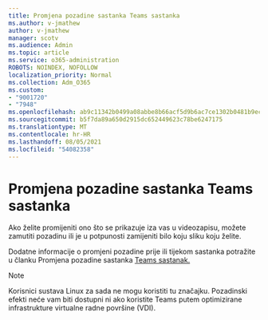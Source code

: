 ```yaml
---
title: Promjena pozadine sastanka Teams sastanka
ms.author: v-jmathew
author: v-jmathew
manager: scotv
ms.audience: Admin
ms.topic: article
ms.service: o365-administration
ROBOTS: NOINDEX, NOFOLLOW
localization_priority: Normal
ms.collection: Adm_O365
ms.custom:
- "9001720"
- "7948"
ms.openlocfilehash: ab9c11342b0499a08abbe8b66acf5d9b6ac7ce1302b0481b9ece4f440d4c9886
ms.sourcegitcommit: b5f7da89a650d2915dc652449623c78be6247175
ms.translationtype: MT
ms.contentlocale: hr-HR
ms.lasthandoff: 08/05/2021
ms.locfileid: "54082358"
---
```

# <a name="change-your-background-for-a-teams-meeting"></a>Promjena pozadine sastanka Teams sastanka

Ako želite promijeniti ono što se prikazuje iza vas u videozapisu, možete zamutiti pozadinu ili je u potpunosti zamijeniti bilo koju sliku koju želite.

Dodatne informacije o promjeni pozadine prije ili tijekom sastanka potražite u članku Promjena pozadine sastanka [Teams sastanak.](https://support.microsoft.com/office/change-your-background-for-a-teams-meeting-f77a2381-443a-499d-825e-509a140f4780)

> [!NOTE]
> Korisnici sustava Linux za sada ne mogu koristiti tu značajku. Pozadinski efekti neće vam biti dostupni ni ako koristite Teams putem optimizirane infrastrukture virtualne radne površine (VDI).

